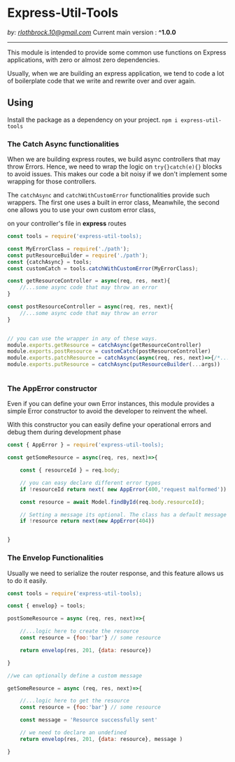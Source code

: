 # Express-Util-Tools

*by: rlothbrock.10@gmail.com*
Current main version : **^1.0.0**
<hr>

This module is intended to provide some common use functions on Express applications, with zero or almost zero dependencies. 

Usually, when we are building an express application, we tend to code a lot of boilerplate code that we write and rewrite over and over again.

## Using

Install the package as a dependency on your project. 
` npm i express-util-tools `


### The Catch Async functionalities

When we are building express routes, we build async controllers that may throw Errors.
Hence, we need to wrap the logic on `try{}catch(e){}` blocks to avoid issues. 
This makes our code a bit noisy if we don't implement some wrapping for those controllers.

The `catchAsync` and `catchWithCustomError` functionalities provide such wrappers.
The first one uses a built in error class,
Meanwhile, the second one allows you to use your own custom error class,

on your controller's file in **express** routes

```javascript
const tools = require('express-util-tools);

const MyErrorClass = require('./path');
const putResourceBuilder = require('./path');
const {catchAsync} = tools; 
const customCatch = tools.catchWithCustomError(MyErrorClass);

const getResourceController = async(req, res, next){
    //...some async code that may throw an error
}

const postResourceController = async(req, res, next){
    //...some async code that may throw an error
}


// you can use the wrapper in any of these ways.
module.exports.getResource = catchAsync(getResourceController)
module.exports.postResource = customCatch(postResourceController)
module.exports.patchResource = catchAsync(async(req, res, next)=>{/*...code here...*/})
module.exports.putResource = catchAsync(putResourceBuilder(...args))



```



### The AppError constructor
Even if you can define your own Error instances, this module provides a simple Error constructor to avoid the developer to reinvent the wheel.

With this constructor you can easily define your operational errors and debug them during development phase

```javascript
const { AppError } = require('express-util-tools);

const getSomeResource = async(req, res, next)=>{

    const { resourceId } = req.body;

    // you can easy declare different error types
    if !resourceId return next( new AppError(400,'request malformed'))

    const resource = await Model.findById(req.body.resourceId);

    // Setting a message its optional. The class has a default message for each type.
    if !resource return next(new AppError(404))


}
```

### The Envelop Functionalities

Usually we need to serialize the router response, and this feature allows us to do it easily.

```javascript
const tools = require('express-util-tools);

const { envelop} = tools;

postSomeResource = async (req, res, next)=>{

    //...logic here to create the resource
    const resource = {foo:'bar'} // some resource

    return envelop(res, 201, {data: resource})

}

//we can optionally define a custom message

getSomeResource = async (req, res, next)=>{

    //...logic here to get the resource
    const resource = {foo:'bar'} // some resource

    const message = 'Resource successfully sent'

    // we need to declare an undefined 
    return envelop(res, 201, {data: resource}, message )

}

```